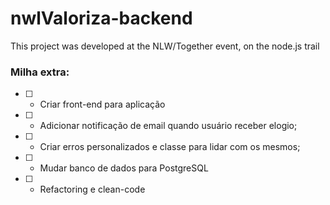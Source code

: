 # nwlValoriza-backend
This project was developed at the NLW/Together event, on the node.js trail


### Milha extra:

- [ ] - Criar front-end para aplicação
- [ ] - Adicionar notificação de email quando usuário receber elogio;
- [ ] - Criar erros personalizados e classe para lidar com os mesmos;
- [ ] - Mudar banco de dados para PostgreSQL
- [ ] - Refactoring e clean-code
